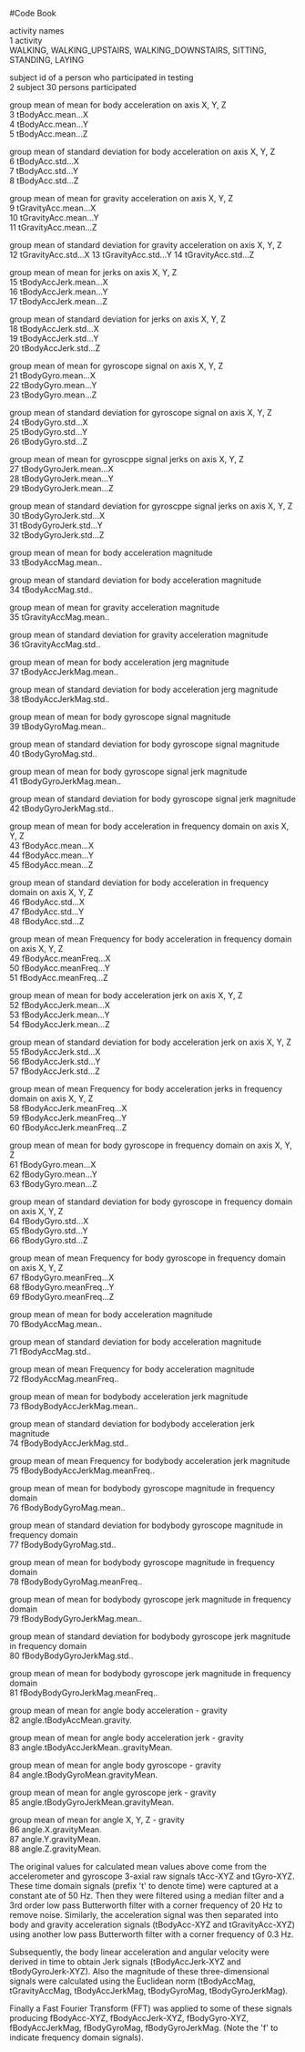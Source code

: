 #Code Book


activity names          	
1	activity	
                WALKING,
                WALKING_UPSTAIRS, 
                WALKING_DOWNSTAIRS,
                SITTING,
                STANDING,
                LAYING


subject id of a person who participated in testing  		
2	subject	
                30 persons participated

group mean of mean for body acceleration on axis X, Y, Z		
3	tBodyAcc.mean...X	
4	tBodyAcc.mean...Y	
5	tBodyAcc.mean...Z	

group mean of standard deviation for body acceleration on axis X, Y, Z		
6	tBodyAcc.std...X	
7	tBodyAcc.std...Y	
8	tBodyAcc.std...Z	

group mean of mean for gravity acceleration on axis X, Y, Z		
9	tGravityAcc.mean...X	
10	tGravityAcc.mean...Y	
11	tGravityAcc.mean...Z	

group mean of standard deviation for gravity acceleration on axis X, Y, Z		
12	tGravityAcc.std...X	
13	tGravityAcc.std...Y	
14	tGravityAcc.std...Z	

group mean of mean for jerks on axis X, Y, Z		
15	tBodyAccJerk.mean...X	
16	tBodyAccJerk.mean...Y	
17	tBodyAccJerk.mean...Z	

group mean of standard deviation for jerks on axis X, Y, Z		
18	tBodyAccJerk.std...X	
19	tBodyAccJerk.std...Y	
20	tBodyAccJerk.std...Z	

group mean of mean for gyroscope signal on axis X, Y, Z		
21	tBodyGyro.mean...X	
22	tBodyGyro.mean...Y	
23	tBodyGyro.mean...Z	

group mean of standard deviation for gyroscope signal on axis X, Y, Z		
24	tBodyGyro.std...X	
25	tBodyGyro.std...Y	
26	tBodyGyro.std...Z	

group mean of mean for gyroscppe signal jerks on axis X, Y, Z		
27	tBodyGyroJerk.mean...X	
28	tBodyGyroJerk.mean...Y	
29	tBodyGyroJerk.mean...Z	

group mean of standard deviation for gyroscppe signal jerks on axis X, Y, Z		
30	tBodyGyroJerk.std...X	
31	tBodyGyroJerk.std...Y	
32	tBodyGyroJerk.std...Z	

group mean of mean for body acceleration magnitude 		
33	tBodyAccMag.mean..	

group mean of standard deviation for body acceleration magnitude 		
34	tBodyAccMag.std..	

group mean of mean for gravity acceleration magnitude 		
35	tGravityAccMag.mean..	

group mean of standard deviation for gravity acceleration magnitude 		
36	tGravityAccMag.std..	

group mean of mean for body acceleration jerg magnitude 		
37	tBodyAccJerkMag.mean..	

group mean of standard deviation for body acceleration jerg magnitude 		
38	tBodyAccJerkMag.std..	

group mean of mean for body gyroscope signal magnitude 		
39	tBodyGyroMag.mean..	

group mean of standard deviation for body gyroscope signal magnitude 		
40	tBodyGyroMag.std..	

group mean of mean for body gyroscope signal jerk magnitude 		
41	tBodyGyroJerkMag.mean..	

group mean of standard deviation for body gyroscope signal jerk magnitude 		
42	tBodyGyroJerkMag.std..	

group mean of mean for body acceleration in frequency domain on axis X, Y, Z		
43	fBodyAcc.mean...X	
44	fBodyAcc.mean...Y	
45	fBodyAcc.mean...Z	

group mean of standard deviation for body acceleration in frequency domain on axis X, Y, Z		
46	fBodyAcc.std...X	
47	fBodyAcc.std...Y	
48	fBodyAcc.std...Z	

group mean of mean Frequency for body acceleration in frequency domain on axis X, Y, Z		
49	fBodyAcc.meanFreq...X	
50	fBodyAcc.meanFreq...Y	
51	fBodyAcc.meanFreq...Z	

group mean of mean for body acceleration jerk on axis X, Y, Z		
52	fBodyAccJerk.mean...X	
53	fBodyAccJerk.mean...Y	
54	fBodyAccJerk.mean...Z	

group mean of standard deviation for body acceleration jerk on axis X, Y, Z		
55	fBodyAccJerk.std...X	
56	fBodyAccJerk.std...Y	
57	fBodyAccJerk.std...Z	

group mean of mean Frequency for body acceleration jerks in frequency domain on axis X, Y, Z		
58	fBodyAccJerk.meanFreq...X	
59	fBodyAccJerk.meanFreq...Y	
60	fBodyAccJerk.meanFreq...Z	

group mean of mean for body gyroscope in frequency domain on axis X, Y, Z		
61	fBodyGyro.mean...X	
62	fBodyGyro.mean...Y	
63	fBodyGyro.mean...Z	

group mean of standard deviation for body gyroscope in frequency domain on axis X, Y, Z		
64	fBodyGyro.std...X	
65	fBodyGyro.std...Y	
66	fBodyGyro.std...Z	

group mean of mean Frequency for body gyroscope in frequency domain on axis X, Y, Z		
67	fBodyGyro.meanFreq...X	
68	fBodyGyro.meanFreq...Y	
69	fBodyGyro.meanFreq...Z	

group mean of mean for body acceleration magnitude 		
70	fBodyAccMag.mean..	

group mean of standard deviation for body acceleration magnitude 		
71	fBodyAccMag.std..	

group mean of mean Frequency for body acceleration magnitude 		
72	fBodyAccMag.meanFreq..	

group mean of mean for bodybody acceleration jerk magnitude 		
73	fBodyBodyAccJerkMag.mean..	

group mean of standard deviation for bodybody acceleration jerk magnitude 		
74	fBodyBodyAccJerkMag.std..	

group mean of mean Frequency for bodybody acceleration jerk magnitude 		
75	fBodyBodyAccJerkMag.meanFreq..	

group mean of mean for bodybody gyroscope magnitude in frequency domain 		
76	fBodyBodyGyroMag.mean..	

group mean of standard deviation for bodybody gyroscope magnitude in frequency domain 		
77	fBodyBodyGyroMag.std..	

group mean of mean for bodybody gyroscope magnitude in frequency domain 		
78	fBodyBodyGyroMag.meanFreq..	

group mean of mean for bodybody gyroscope jerk magnitude in frequency domain 		
79	fBodyBodyGyroJerkMag.mean..	

group mean of standard deviation for bodybody gyroscope jerk magnitude in frequency domain 		
80	fBodyBodyGyroJerkMag.std..	

group mean of mean for bodybody gyroscope jerk magnitude in frequency domain 		
81	fBodyBodyGyroJerkMag.meanFreq..	

group mean of mean for angle body acceleration - gravity 		
82	angle.tBodyAccMean.gravity.	

group mean of mean for angle body acceleration jerk - gravity 		
83	angle.tBodyAccJerkMean..gravityMean.	

group mean of mean for angle body gyroscope - gravity 		
84	angle.tBodyGyroMean.gravityMean.	

group mean of mean for angle gyroscope jerk - gravity 		
85	angle.tBodyGyroJerkMean.gravityMean.	

group mean of mean for angle X, Y, Z - gravity 		
86	angle.X.gravityMean.	
87	angle.Y.gravityMean.	
88	angle.Z.gravityMean.	



The original values for calculated mean values above come from 
the accelerometer and gyroscope 3-axial raw signals tAcc-XYZ and tGyro-XYZ. 
These time domain signals (prefix 't' to denote time) were captured at a constant
ate of 50 Hz. Then they were filtered using a median filter and a 3rd order low 
pass Butterworth filter with a corner frequency of 20 Hz to remove noise. 
Similarly, the acceleration signal was then separated into body and gravity 
acceleration signals (tBodyAcc-XYZ and tGravityAcc-XYZ) using another low pass 
Butterworth filter with a corner frequency of 0.3 Hz. 

Subsequently, the body linear acceleration and angular velocity were derived 
in time to obtain Jerk signals (tBodyAccJerk-XYZ and tBodyGyroJerk-XYZ). 
Also the magnitude of these three-dimensional signals were calculated using 
the Euclidean norm (tBodyAccMag, tGravityAccMag, tBodyAccJerkMag, tBodyGyroMag, 
tBodyGyroJerkMag). 

Finally a Fast Fourier Transform (FFT) was applied to some of these signals 
producing fBodyAcc-XYZ, fBodyAccJerk-XYZ, fBodyGyro-XYZ, fBodyAccJerkMag, 
fBodyGyroMag, fBodyGyroJerkMag. (Note the 'f' to indicate frequency domain signals). 












